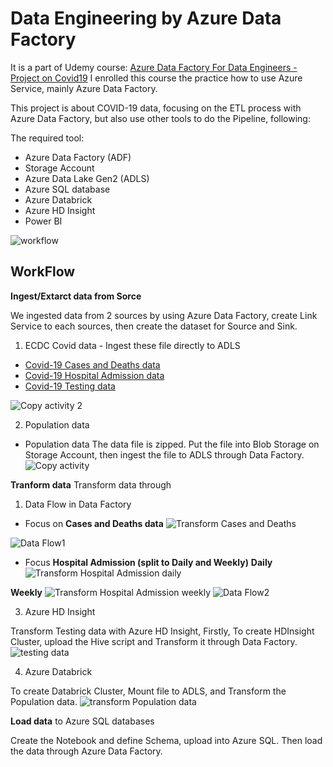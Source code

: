 # Data Engineering by Azure Data Factory
It is a part of Udemy course: [Azure Data Factory For Data Engineers - Project on Covid19](https://www.udemy.com/course/learn-azure-data-factory-from-scratch/)
I enrolled this course the practice how to use Azure Service, mainly Azure Data Factory. 

This project is about COVID-19 data, focusing on the ETL process with Azure Data Factory, but also use other tools to do the Pipeline, following:  

The required tool: 
- Azure Data Factory (ADF)
- Storage Account 
- Azure Data Lake Gen2 (ADLS)
- Azure SQL database 
- Azure Databrick 
- Azure HD Insight
- Power BI

![workflow](https://user-images.githubusercontent.com/63108802/189586397-e0ab64c0-c0f0-456b-80d9-a53f02a78587.PNG)

## WorkFlow

<B>Ingest/Extarct data from Sorce</B>

We ingested data from 2 sources by using Azure Data Factory, create Link Service to each sources, then create the dataset for Source and Sink. 

1. ECDC Covid data - Ingest these file directly to ADLS
 - [Covid-19 Cases and Deaths data](https://github.com/cloudboxacademy/covid19/raw/main/ecdc_data/cases_deaths.csv)
 - [Covid-19 Hospital Admission data](https://github.com/cloudboxacademy/covid19/raw/main/ecdc_data/hospital_admissions.csv)
 - [Covid-19 Testing data](https://github.com/cloudboxacademy/covid19/raw/main/ecdc_data/testing.csv)
 
![Copy activity 2](https://user-images.githubusercontent.com/63108802/189594590-77d1ffc3-229a-41d7-9aeb-a3c505d78c23.PNG)


2. Population data
  - Population data 
  The data file is zipped. Put the file into Blob Storage on Storage Account, then ingest the file to ADLS through Data Factory. 
![Copy activity](https://user-images.githubusercontent.com/63108802/189594063-b219e7b2-e1b4-4698-be30-74d0ec2de029.PNG)


<B>Tranform data</B>
Transform data through 
1. Data Flow in Data Factory
- Focus on <B>Cases and Deaths data</B>
![Transform Cases and Deaths](https://user-images.githubusercontent.com/63108802/189596367-dd1403c6-0043-45ba-93cc-b83f55220c83.PNG)

![Data Flow1](https://user-images.githubusercontent.com/63108802/189597861-9205aee2-003d-43d2-b62f-44d6f45dd3e6.PNG)


- Focus <B>Hospital Admission (split to Daily and Weekly)</B>
<B>Daily</B>
![Transform Hospital Admission daily](https://user-images.githubusercontent.com/63108802/189596624-cdf5a77b-e7a0-4be4-ac01-c9fde8d446af.PNG)


<B>Weekly</B>
![Transform Hospital Admission weekly](https://user-images.githubusercontent.com/63108802/189596652-dd358aa0-e3da-4cfa-a0e5-b6e42e5d4691.PNG)
![Data Flow2](https://user-images.githubusercontent.com/63108802/189597891-6e829bb3-8295-4bb8-8100-c62c0b1ee998.PNG)


3. Azure HD Insight

Transform Testing data with Azure HD Insight, Firstly, To create HDInsight Cluster, upload the Hive script and Transform it through Data Factory. 
![testing data](https://user-images.githubusercontent.com/63108802/189602900-5e1e4f5b-78f2-4a42-9e13-65b9b5621e6f.PNG)


4. Azure Databrick 

To create Databrick Cluster, Mount file to ADLS, and Transform the Population data. 
![transform Population data](https://user-images.githubusercontent.com/63108802/189602941-acda3cca-3357-437f-83a6-9b4d3f297444.PNG)


<B>Load data</B> to Azure SQL databases 

Create the Notebook and define Schema, upload into Azure SQL. Then load the data through Azure Data Factory.



